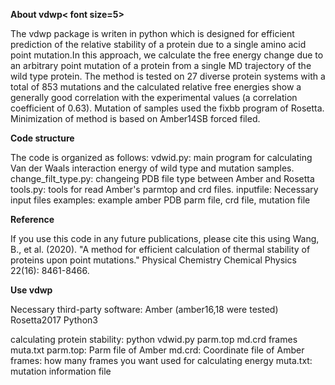 **About vdwp< font size=5>**

The vdwp package is writen in python which is designed for efficient prediction of the relative stability of a protein due to a single amino acid point mutation.In this approach, we calculate the free energy change due to an arbitrary point mutation of a protein from a single MD trajectory of the wild type protein. The method is tested on 27 diverse protein systems with a total of 853 mutations and the calculated relative free energies show a generally good correlation with the experimental values (a correlation coefficient of 0.63).
Mutation of samples used the fixbb program of Rosetta. Minimization of method is based on Amber14SB forced filed.

**Code structure**

The code is organized as follows:
vdwid.py: main program for calculating Van der Waals interaction energy of wild type and mutation samples.
change_filt_type.py: changeing PDB file type between Amber and Rosetta
tools.py: tools for read Amber's parmtop and crd files.
inputfile: Necessary input files
examples: example amber PDB parm file, crd file, mutation file

**Reference**

If you use this code in any future publications, please cite this using Wang, B., et al. (2020). "A method for efficient calculation of thermal stability of proteins upon point mutations." Physical Chemistry Chemical Physics 22(16): 8461-8466.

**Use vdwp**

Necessary third-party software:
Amber (amber16,18 were tested)
Rosetta2017
Python3

calculating protein stability:
python vdwid.py parm.top md.crd frames muta.txt
parm.top: Parm file of Amber
md.crd: Coordinate file of Amber
frames: how many frames you want used for calculating energy
muta.txt: mutation information file
